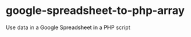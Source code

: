 google-spreadsheet-to-php-array
===============================

Use data in a Google Spreadsheet in a PHP script